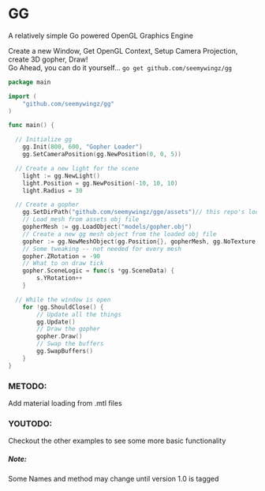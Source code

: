 # GG
A relatively simple Go powered OpenGL Graphics Engine

Create a new Window, Get OpenGL Context, Setup Camera Projection, create 3D gopher, Draw!  
Go Ahead, you can do it yourself...
`go get github.com/seemywingz/gg`
```go
package main

import (
	"github.com/seemywingz/gg"
)

func main() {

  // Initialize gg
	gg.Init(800, 600, "Gopher Loader")
	gg.SetCameraPosition(gg.NewPosition(0, 0, 5))

  // Create a new light for the scene
	light := gg.NewLight()
	light.Position = gg.NewPosition(-10, 10, 10)
	light.Radius = 30

  // Create a gopher
	gg.SetDirPath("github.com/seemywingz/gge/assets")// this repo's location
	// Load mesh from assets obj file
	gopherMesh := gg.LoadObject("models/gopher.obj")
	// Create a new gg mesh object from the loaded obj file
	gopher := gg.NewMeshObject(gg.Position{}, gopherMesh, gg.NoTexture, gg.Shader["phong"])
	// Some tweaking -- not needed for every mesh
	gopher.ZRotation = -90
	// What to on draw tick
	gopher.SceneLogic = func(s *gg.SceneData) {
		s.YRotation++
	}

  // While the window is open
	for !gg.ShouldClose() {
		// Update all the things
		gg.Update()
		// Draw the gopher
		gopher.Draw()
		// Swap the buffers
		gg.SwapBuffers()
	}
}
```
### METODO:
Add material loading from .mtl files
### YOUTODO:
Checkout the other examples to see some more basic functionality

##### Note:
Some Names and method may change until version 1.0 is tagged
